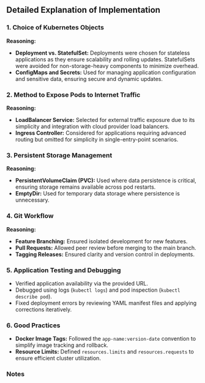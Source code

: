 ## Detailed Explanation of Implementation

### 1. Choice of Kubernetes Objects
**Reasoning:** 
- **Deployment vs. StatefulSet:** Deployments were chosen for stateless applications as they ensure scalability and rolling updates. StatefulSets were avoided for non-storage-heavy components to minimize overhead.
- **ConfigMaps and Secrets:** Used for managing application configuration and sensitive data, ensuring secure and dynamic updates.

### 2. Method to Expose Pods to Internet Traffic
**Reasoning:**
- **LoadBalancer Service:** Selected for external traffic exposure due to its simplicity and integration with cloud provider load balancers.
- **Ingress Controller:** Considered for applications requiring advanced routing but omitted for simplicity in single-entry-point scenarios.

### 3. Persistent Storage Management
**Reasoning:**
- **PersistentVolumeClaim (PVC):** Used where data persistence is critical, ensuring storage remains available across pod restarts.
- **EmptyDir:** Used for temporary data storage where persistence is unnecessary.

### 4. Git Workflow
**Reasoning:**
- **Feature Branching:** Ensured isolated development for new features.
- **Pull Requests:** Allowed peer review before merging to the main branch.
- **Tagging Releases:** Ensured clarity and version control in deployments.

### 5. Application Testing and Debugging
- Verified application availability via the provided URL.
- Debugged using logs (`kubectl logs`) and pod inspection (`kubectl describe pod`).
- Fixed deployment errors by reviewing YAML manifest files and applying corrections iteratively.

### 6. Good Practices
- **Docker Image Tags:** Followed the `app-name:version-date` convention to simplify image tracking and rollback.
- **Resource Limits:** Defined `resources.limits` and `resources.requests` to ensure efficient cluster utilization.

### Notes
